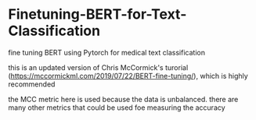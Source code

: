 # Finetuning-BERT-for-Text-Classification

fine tuning BERT using Pytorch for medical text classification

this is an updated version of Chris McCormick's turorial (https://mccormickml.com/2019/07/22/BERT-fine-tuning/), which is highly recommended

the MCC metric here is used because the data is unbalanced. there are many other metrics that could be used foe measuring the accuracy 
